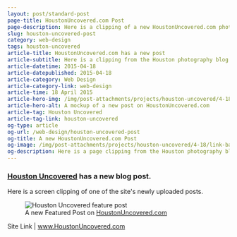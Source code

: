 ```yaml
---
layout: post/standard-post
page-title: HoustonUncovered.com Post
page-description: Here is a clipping of a new HoustonUncovered.com photo post
slug: houston-uncovered-post
category: web-design
tags: houston-uncovered
article-title: HoustonUncovered.com has a new post
article-subtitle: Here is a clipping from the Houston photography blog
article-datetime: 2015-04-18
article-datepublished: 2015-04-18
article-category: Web Design
article-category-link: web-design
article-time: 18 April 2015
article-hero-img: /img/post-attachments/projects/houston-uncovered/4-18/link-banner@2x.jpg
article-hero-alt: A mockup of a new post on HoustonUncovered.com
article-tag: Houston Uncovered
article-tag-link: houston-uncovered
og-type: article
og-url: /web-design/houston-uncovered-post
og-title: A new HoustonUncovered.com Post
og-image: /img/post-attachments/projects/houston-uncovered/4-18/link-banner@2x.jpg
og-description: Here is a page clipping from the Houston photography blog
---
```

<div class="row margin-bottom">
	<h3 class="margin-bottom"><a href="http://houstonuncovered.com" target="_blank" class="simple">Houston Uncovered</a> has a new blog post.</h3>
	<p>Here is a screen clipping of one of the site's newly uploaded posts. <!-- You can visit the post <a href="#" class="underline" target="_blank">here</a>. --></p>
</div>
<div class="row margin-bottom">
	<figure>
		<img class="black-border" src="{{ site.blog_cdn }}/img/post-attachments/projects/houston-uncovered/4-18/post-mockup@2x.jpg" alt="Houston Uncovered feature post">
		<figcaption>A new Featured Post on <a href="http://houstonuncovered.com" target="_blank" class="simple">HoustonUncovered.com</a></figcaption>
	</figure>
</div>
<div class="row">
	<p class="header">Site Link | <a href="http://houstonuncovered.com" class="simple" target="_blank">www.HoustonUncovered.com</a></p>
</div>